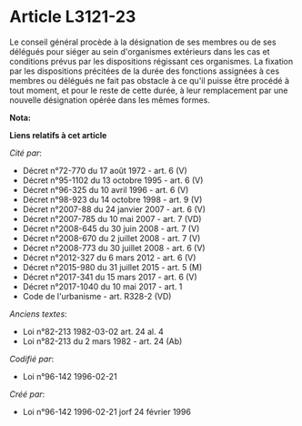 # Article L3121-23

Le conseil général procède à la désignation de ses membres ou de ses délégués pour siéger au sein d'organismes extérieurs
dans les cas et conditions prévus par les dispositions régissant ces organismes. La fixation par les dispositions précitées
de la durée des fonctions assignées à ces membres ou délégués ne fait pas obstacle à ce qu'il puisse être procédé à tout
moment, et pour le reste de cette durée, à leur remplacement par une nouvelle désignation opérée dans les mêmes formes.

**Nota:**



**Liens relatifs à cet article**

_Cité par_:

  - Décret n°72-770 du 17 août 1972 - art. 6 (V)
  - Décret n°95-1102 du 13 octobre 1995 - art. 6 (V)
  - Décret n°96-325 du 10 avril 1996 - art. 6 (V)
  - Décret n°98-923 du 14 octobre 1998 - art. 9 (V)
  - Décret n°2007-88 du 24 janvier 2007 - art. 6 (V)
  - Décret n°2007-785 du 10 mai 2007 - art. 7 (VD)
  - Décret n°2008-645 du 30 juin 2008 - art. 7 (V)
  - Décret n°2008-670 du 2 juillet 2008 - art. 7 (V)
  - Décret n°2008-773 du 30 juillet 2008 - art. 6 (V)
  - Décret n°2012-327  du 6 mars 2012 - art. 6 (V)
  - Décret n°2015-980 du 31 juillet 2015 - art. 5 (M)
  - Décret n°2017-341 du 15 mars 2017 - art. 6 (V)
  - Décret n°2017-1040 du 10 mai 2017 - art. 1
  - Code de l'urbanisme - art. R328-2 (VD)

_Anciens textes_:

  - Loi n°82-213 1982-03-02 art. 24 al. 4
  - Loi n°82-213 du 2 mars 1982 - art. 24 (Ab)

_Codifié par_:

  - Loi n°96-142 1996-02-21

_Créé par_:

  - Loi n°96-142 1996-02-21 jorf 24 février 1996
